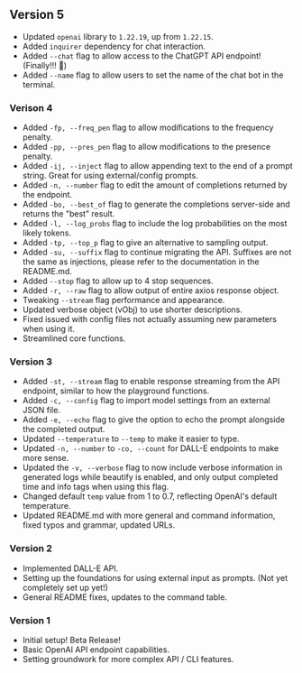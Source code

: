## Version 5

-   Updated `openai` library to `1.22.19`, up from `1.22.15`.
-   Added `inquirer` dependency for chat interaction.
-   Added `--chat` flag to allow access to the ChatGPT API endpoint! (Finally!!! 🥳)
-   Added `--name` flag to allow users to set the name of the chat bot in the terminal.

### Verison 4

-   Added `-fp, --freq_pen` flag to allow modifications to the frequency penalty.
-   Added `-pp, --pres_pen` flag to allow modifications to the presence penalty.
-   Added `-ij, --inject` flag to allow appending text to the end of a prompt string. Great for using external/config prompts.
-   Added `-n, --number` flag to edit the amount of completions returned by the endpoint.
-   Added `-bo, --best_of` flag to generate the completions server-side and returns the "best" result.
-   Added `-l, --log_probs` flag to include the log probabilities on the most likely tokens.
-   Added `-tp, --top_p` flag to give an alternative to sampling output.
-   Added `-su, --suffix` flag to continue migrating the API. Suffixes are not the same as injections, please refer to the documentation in the README.md.
-   Added `--stop` flag to allow up to 4 stop sequences.
-   Added `-r, --raw` flag to allow output of entire axios response object.
-   Tweaking `--stream` flag performance and appearance.
-   Updated verbose object (vObj) to use shorter descriptions.
-   Fixed issued with config files not actually assuming new parameters when using it.
-   Streamlined core functions.

### Version 3

-   Added `-st, --stream` flag to enable response streaming from the API endpoint, similar to how the playground functions.
-   Added `-c, --config` flag to import model settings from an external JSON file.
-   Added `-e, --echo` flag to give the option to echo the prompt alongside the completed output.
-   Updated `--temperature` to `--temp` to make it easier to type.
-   Updated `-n, --number` to `-co, --count` for DALL-E endpoints to make more sense.
-   Updated the `-v, --verbose` flag to now include verbose information in generated logs while beautify is enabled, and only output completed time and info tags when using this flag.
-   Changed default `temp` value from 1 to 0.7, reflecting OpenAI's default temperature.
-   Updated README.md with more general and command information, fixed typos and grammar, updated URLs.

### Version 2

-   Implemented DALL-E API.
-   Setting up the foundations for using external input as prompts. (Not yet completely set up yet!)
-   General README fixes, updates to the command table.

### Version 1

-   Initial setup! Beta Release!
-   Basic OpenAI API endpoint capabilities.
-   Setting groundwork for more complex API / CLI features.
